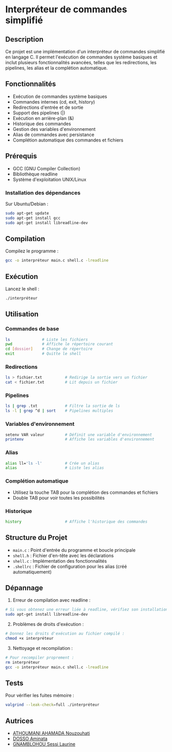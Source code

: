 
# Interpréteur de commandes simplifié

## Description
Ce projet est une implémentation d'un interpréteur de commandes simplifié en langage C. Il permet l'exécution de commandes système basiques et inclut plusieurs fonctionnalités avancées, telles que les redirections, les pipelines, les alias et la complétion automatique.

## Fonctionnalités
- Exécution de commandes système basiques
- Commandes internes (cd, exit, history)
- Redirections d'entrée et de sortie
- Support des pipelines (|)
- Exécution en arrière-plan (&)
- Historique des commandes
- Gestion des variables d'environnement
- Alias de commandes avec persistance
- Complétion automatique des commandes et fichiers

## Prérequis
- GCC (GNU Compiler Collection)
- Bibliothèque readline
- Système d'exploitation UNIX/Linux

### Installation des dépendances
Sur Ubuntu/Debian :
```bash
sudo apt-get update
sudo apt-get install gcc
sudo apt-get install libreadline-dev
```

## Compilation

Compilez le programme :
```bash
gcc -o interpréteur main.c shell.c -lreadline
```

## Exécution
Lancez le shell :
```bash
./interpréteur
```

## Utilisation

### Commandes de base
```bash
ls              # Liste les fichiers
pwd             # Affiche le répertoire courant
cd [dossier]    # Change de répertoire
exit            # Quitte le shell
```

### Redirections
```bash
ls > fichier.txt          # Redirige la sortie vers un fichier
cat < fichier.txt         # Lit depuis un fichier
```

### Pipelines
```bash
ls | grep .txt            # Filtre la sortie de ls
ls -l | grep ^d | sort    # Pipelines multiples
```

### Variables d'environnement
```bash
setenv VAR valeur         # Définit une variable d'environnement
printenv                  # Affiche les variables d'environnement
```

### Alias
```bash
alias ll='ls -l'          # Crée un alias
alias                     # Liste les alias
```

### Complétion automatique
- Utilisez la touche TAB pour la complétion des commandes et fichiers
- Double TAB pour voir toutes les possibilités

### Historique
```bash
history                   # Affiche l'historique des commandes
```

## Structure du Projet
- `main.c` : Point d'entrée du programme et boucle principale
- `shell.h` : Fichier d'en-tête avec les déclarations
- `shell.c` : Implémentation des fonctionnalités
- `.shellrc` : Fichier de configuration pour les alias (créé automatiquement)



## Dépannage
1. Erreur de compilation avec readline :
```bash
# Si vous obtenez une erreur liée à readline, vérifiez son installation :
sudo apt-get install libreadline-dev
```

2. Problèmes de droits d'exécution :
```bash
# Donnez les droits d'exécution au fichier compilé :
chmod +x interpréteur
```

3. Nettoyage et recompilation :
```bash
# Pour recompiler proprement :
rm interpréteur
gcc -o interpréteur main.c shell.c -lreadline
```

## Tests
Pour vérifier les fuites mémoire :
```bash
valgrind --leak-check=full ./interpréteur
```


## Autrices
- [ATHOUMANI AHAMADA Nouzouhati](https://gitlab.esiea.fr/athoumaniahama)
- [DOSSO Aminata](https://gitlab.esiea.fr/adosso)
- [GNAMBLOHOU Sessi Laurine](https://gitlab.esiea.fr/gnamblohou)
